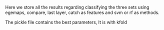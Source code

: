 Here we store all the results regarding classifying the three sets using egemaps, compare, last layer, catch  as features and svm or rf as methods.

The pickle file contains the best parameters, It is with kfold

